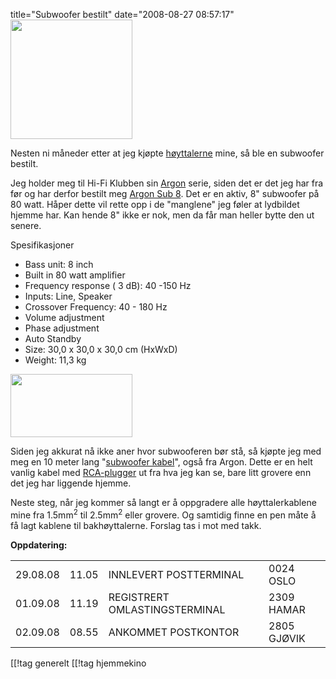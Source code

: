title="Subwoofer bestilt"
date="2008-08-27 08:57:17"
<img class="size-thumbnail wp-image-618 alignleft" title="ARGON Sub 8 Subwoofer" src="http://pjatt.net/images/2008/08/argsub8bk_1_m.jpg" alt="" width="195" height="191"  />

Nesten ni måneder etter at jeg kjøpte <a href="http://pjatt.net/2008/01/02/h%C3%B8yttalere/">høyttalerne</a> mine, så ble en subwoofer bestilt.

Jeg holder meg til Hi-Fi Klubben sin <a href="http://www.argonaudio.com/">Argon</a> serie, siden det er det jeg har fra før og har derfor bestilt meg <a href="http://www.hifiklubben.no/produkter/hoeyttalere/subwoofer/argon_sub_8_subwoofer_sort.htm">Argon Sub 8</a>. Det er en aktiv, 8" subwoofer på 80 watt. Håper dette vil rette opp i de "manglene" jeg føler at lydbildet hjemme har. Kan hende 8" ikke er nok, men da får man heller bytte den ut senere.

Spesifikasjoner
* Bass unit: 8 inch
* Built in 80 watt amplifier
* Frequency response ( 3 dB): 40 -150 Hz
* Inputs: Line, Speaker
* Crossover Frequency: 40 - 180 Hz
* Volume adjustment
* Phase adjustment
* Auto Standby
* Size: 30,0 x 30,0 x 30,0 cm (HxWxD)
* Weight: 11,3 kg

<img class="size-thumbnail wp-image-624 alignright" title="Argon 5084s subwoofer cable" src="http://pjatt.net/images/2008/08/argon_5084s_subwoofer_cable_1_m.jpg" alt="" width="195" height="101"  />

Siden jeg akkurat nå ikke aner hvor subwooferen bør stå, så kjøpte jeg med meg en 10 meter lang "<a href="http://www.hifiklubben.no/produkter/kabler/subwooferkabler/argon_5084s_kabel_3_meter.htm">subwoofer kabel</a>", også fra Argon. Dette er en helt vanlig kabel med <a href="http://en.wikipedia.org/wiki/RCA_connector">RCA-plugger</a> ut fra hva jeg kan se, bare litt grovere enn det jeg har liggende hjemme.

Neste steg, når jeg kommer så langt er å oppgradere alle høyttalerkablene mine fra 1.5mm<sup>2</sup> til 2.5mm<sup>2</sup> eller grovere. Og samtidig finne en pen måte å få lagt kablene til bakhøyttalerne. Forslag tas i mot med takk.

<strong>Oppdatering:</strong>
<table border="0">
<tbody>
<tr>
<td>29.08.08</td>
<td>11.05</td>
<td>INNLEVERT POSTTERMINAL</td>
<td>0024 OSLO</td>
</tr>
<tr>
<td>01.09.08</td>
<td>11.19</td>
<td>REGISTRERT OMLASTINGSTERMINAL</td>
<td>2309 HAMAR</td>
</tr>
<tr>
<td>02.09.08</td>
<td>08.55</td>
<td>ANKOMMET POSTKONTOR</td>
<td>2805 GJØVIK</td>
</tr>
</tbody></table>

[[!tag  generelt
[[!tag  hjemmekino
